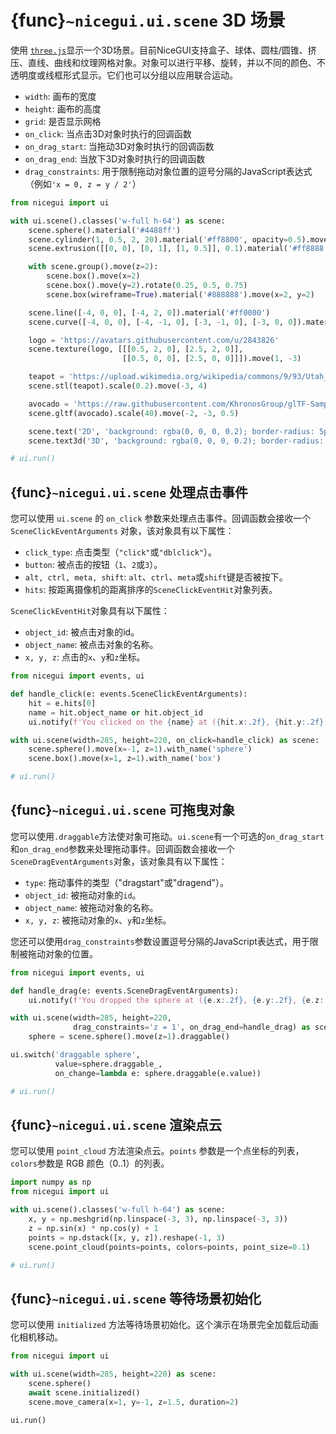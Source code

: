 # {func}`~nicegui.ui.scene` 3D 场景

使用 [`three.js`](https://threejs.org/)显示一个3D场景。目前NiceGUI支持盒子、球体、圆柱/圆锥、挤压、直线、曲线和纹理网格对象。对象可以进行平移、旋转，并以不同的颜色、不透明度或线框形式显示。它们也可以分组以应用联合运动。

- `width`: 画布的宽度
- `height`: 画布的高度
- `grid`: 是否显示网格
- `on_click`: 当点击3D对象时执行的回调函数
- `on_drag_start`: 当拖动3D对象时执行的回调函数
- `on_drag_end`: 当放下3D对象时执行的回调函数
- `drag_constraints`: 用于限制拖动对象位置的逗号分隔的JavaScript表达式（例如`'x = 0, z = y / 2'`）

```python
from nicegui import ui

with ui.scene().classes('w-full h-64') as scene:
    scene.sphere().material('#4488ff')
    scene.cylinder(1, 0.5, 2, 20).material('#ff8800', opacity=0.5).move(-2, 1)
    scene.extrusion([[0, 0], [0, 1], [1, 0.5]], 0.1).material('#ff8888').move(2, -1)

    with scene.group().move(z=2):
        scene.box().move(x=2)
        scene.box().move(y=2).rotate(0.25, 0.5, 0.75)
        scene.box(wireframe=True).material('#888888').move(x=2, y=2)

    scene.line([-4, 0, 0], [-4, 2, 0]).material('#ff0000')
    scene.curve([-4, 0, 0], [-4, -1, 0], [-3, -1, 0], [-3, 0, 0]).material('#008800')

    logo = 'https://avatars.githubusercontent.com/u/2843826'
    scene.texture(logo, [[[0.5, 2, 0], [2.5, 2, 0]],
                         [[0.5, 0, 0], [2.5, 0, 0]]]).move(1, -3)

    teapot = 'https://upload.wikimedia.org/wikipedia/commons/9/93/Utah_teapot_(solid).stl'
    scene.stl(teapot).scale(0.2).move(-3, 4)

    avocado = 'https://raw.githubusercontent.com/KhronosGroup/glTF-Sample-Assets/main/Models/Avocado/glTF-Binary/Avocado.glb'
    scene.gltf(avocado).scale(40).move(-2, -3, 0.5)

    scene.text('2D', 'background: rgba(0, 0, 0, 0.2); border-radius: 5px; padding: 5px').move(z=2)
    scene.text3d('3D', 'background: rgba(0, 0, 0, 0.2); border-radius: 5px; padding: 5px').move(y=-2).scale(.05)

# ui.run()
```

## {func}`~nicegui.ui.scene` 处理点击事件

您可以使用 `ui.scene` 的 `on_click` 参数来处理点击事件。回调函数会接收一个 `SceneClickEventArguments` 对象，该对象具有以下属性：

- `click_type`: 点击类型（`"click"`或`"dblclick"`）。
- `button`: 被点击的按钮（`1`、`2`或`3`）。
- `alt, ctrl, meta, shift`: `alt`、`ctrl`、`meta`或`shift`键是否被按下。
- `hits`: 按距离摄像机的距离排序的`SceneClickEventHit`对象列表。

`SceneClickEventHit`对象具有以下属性：

- `object_id`: 被点击对象的id。
- `object_name`: 被点击对象的名称。
- `x, y, z`: 点击的`x`、`y`和`z`坐标。

```python
from nicegui import events, ui

def handle_click(e: events.SceneClickEventArguments):
    hit = e.hits[0]
    name = hit.object_name or hit.object_id
    ui.notify(f'You clicked on the {name} at ({hit.x:.2f}, {hit.y:.2f}, {hit.z:.2f})')

with ui.scene(width=285, height=220, on_click=handle_click) as scene:
    scene.sphere().move(x=-1, z=1).with_name('sphere')
    scene.box().move(x=1, z=1).with_name('box')

# ui.run()
```

## {func}`~nicegui.ui.scene` 可拖曳对象

您可以使用`.draggable`方法使对象可拖动。`ui.scene`有一个可选的`on_drag_start`和`on_drag_end`参数来处理拖动事件。回调函数会接收一个`SceneDragEventArguments`对象，该对象具有以下属性：

- `type`: 拖动事件的类型（"dragstart"或"dragend"）。
- `object_id`: 被拖动对象的`id`。
- `object_name`: 被拖动对象的名称。
- `x, y, z`: 被拖动对象的`x`、`y`和`z`坐标。

您还可以使用`drag_constraints`参数设置逗号分隔的JavaScript表达式，用于限制被拖动对象的位置。

```python
from nicegui import events, ui

def handle_drag(e: events.SceneDragEventArguments):
    ui.notify(f'You dropped the sphere at ({e.x:.2f}, {e.y:.2f}, {e.z:.2f})')

with ui.scene(width=285, height=220,
              drag_constraints='z = 1', on_drag_end=handle_drag) as scene:
    sphere = scene.sphere().move(z=1).draggable()

ui.switch('draggable sphere',
          value=sphere.draggable_,
          on_change=lambda e: sphere.draggable(e.value))

# ui.run()
```

## {func}`~nicegui.ui.scene` 渲染点云

您可以使用 `point_cloud` 方法渲染点云。`points` 参数是一个点坐标的列表，`colors`参数是 RGB 颜色（0..1）的列表。

```python
import numpy as np
from nicegui import ui

with ui.scene().classes('w-full h-64') as scene:
    x, y = np.meshgrid(np.linspace(-3, 3), np.linspace(-3, 3))
    z = np.sin(x) * np.cos(y) + 1
    points = np.dstack([x, y, z]).reshape(-1, 3)
    scene.point_cloud(points=points, colors=points, point_size=0.1)

# ui.run()
```

## {func}`~nicegui.ui.scene` 等待场景初始化

您可以使用 `initialized` 方法等待场景初始化。这个演示在场景完全加载后动画化相机移动。

```python
from nicegui import ui

with ui.scene(width=285, height=220) as scene:
    scene.sphere()
    await scene.initialized()
    scene.move_camera(x=1, y=-1, z=1.5, duration=2)

ui.run()
```
